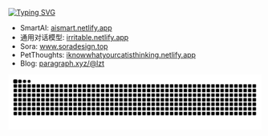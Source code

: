 [![Typing SVG](https://readme-typing-svg.demolab.com?font=Fira+Code&pause=1000&color=0E3140&center=%E9%94%99%E8%AF%AF%E7%9A%84&vCenter=%E9%94%99%E8%AF%AF%E7%9A%84&multiline=true&repeat=%E7%9C%9F%E7%9A%84&random=%E9%94%99%E8%AF%AF%E7%9A%84&width=435&height=70&lines=Hi+there+%F0%9F%91%8B+welcome%EF%BC%81;we+talking+in+Code+ok%3F)](https://git.io/typing-svg)

- SmartAI: <a href="https://aismart.netlify.app">aismart.netlify.app</a>
- 通用对话模型: <a href="https://irritable.netlify.app">irritable.netlify.app</a>
- Sora: <a href="https://www.soradesign.top">www.soradesign.top</a>
- PetThoughts: <a href="https://iknowwhatyourcatisthinking.netlify.app">iknowwhatyourcatisthinking.netlify.app</a>
- Blog: <a href="https://paragraph.xyz/@lzt">paragraph.xyz/@lzt</a>

![HuiDBK's github activity graph](https://raw.githubusercontent.com/liu-ziting/liu-ziting/output/github-contribution-grid-snake.svg)


